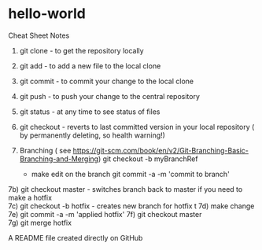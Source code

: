 # hello-world
Cheat Sheet Notes

1) git clone  - to get the repository locally  
2) git add    - to add a new file to the local clone  
3) git commit - to commit your change to the local clone  
4) git push   - to push your change to the central repository  
5) git status - at any time to see status of files  
6) git checkout - reverts to last committed version in your local repository ( by permanently deleting, so health warning!)  

7) Branching ( see https://git-scm.com/book/en/v2/Git-Branching-Basic-Branching-and-Merging)
   git checkout -b myBranchRef
    - make edit on the branch
   git commit -a -m 'commit to branch'

7b) git checkout master - switches branch back to master if you need to make a hotfix  
7c) git checkout -b hotfix - creates new branch for hotfix t
7d) make change
7e) git commit -a -m 'applied hotfix'
7f) git checkout master  
7g) git merge hotfix  

A README file created directly on GitHub
